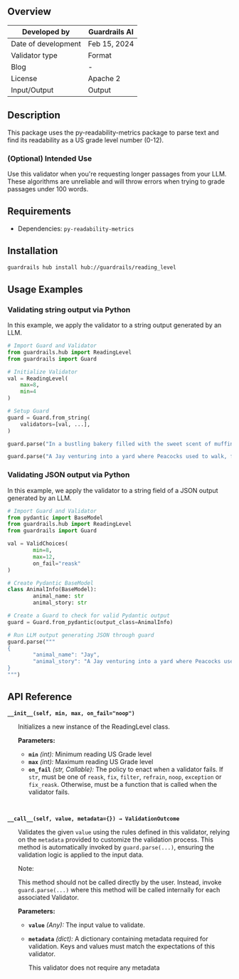 ## Overview

| Developed by | Guardrails AI |
| --- | --- |
| Date of development | Feb 15, 2024 |
| Validator type | Format |
| Blog | - |
| License | Apache 2 |
| Input/Output | Output |

## Description

This package uses the py-readability-metrics package to parse text and find its readability as a US grade level number (0-12).

### (Optional) Intended Use

Use this validator when you're requesting longer passages from your LLM. These algorithms are unreliable and will throw errors when trying to grade passages under 100 words.

## Requirements
- Dependencies: `py-readability-metrics`

## Installation

```bash
guardrails hub install hub://guardrails/reading_level
```

## Usage Examples

### Validating string output via Python

In this example, we apply the validator to a string output generated by an LLM.

```python
# Import Guard and Validator
from guardrails.hub import ReadingLevel
from guardrails import Guard

# Initialize Validator
val = ReadingLevel(
    max=8,
    min=4
)

# Setup Guard
guard = Guard.from_string(
    validators=[val, ...],
)

guard.parse("In a bustling bakery filled with the sweet scent of muffins and cookies, lived a mischievous little yeast named Sprout. Sprout wasn't like the other yeasts who patiently puffed up dough. He longed for adventure! One day, during a mixing frenzy, Sprout jumped on a batch of bread dough and hitched a ride. He soared through the oven, dodging flames like a tiny acrobat, and emerged golden brown and bubbly. Landing on a plate, he saw a wide-eyed boy about to take a bite! Sprout winked, \"This bread might taste extra bouncy today!\" The boy laughed, taking a bite, and his eyes widened with delight. From then on, Sprout continued his bakery escapades, adding a sprinkle of fun to every loaf!")  # Validator passes

guard.parse("A Jay venturing into a yard where Peacocks used to walk, found there a number of feathers which had fallen from the Peacocks when they were moulting. He tied them all to his tail and strutted down towards the Peacocks. When he came near them they soon discovered the cheat, and striding up to him pecked at him and plucked away his borrowed plumes. So the Jay could do no better than go back to the other Jays, who had watched his behaviour from a distance; but they were equally annoyed with him, and told him:\"It is not only fine feathers that make fine birds.\"")  # Validator fails
```

### Validating JSON output via Python

In this example, we apply the validator to a string field of a JSON output generated by an LLM.

```python
# Import Guard and Validator
from pydantic import BaseModel
from guardrails.hub import ReadingLevel
from guardrails import Guard

val = ValidChoices(
		min=8,
        max=12,
		on_fail="reask"
)

# Create Pydantic BaseModel
class AnimalInfo(BaseModel):
		animal_name: str
		animal_story: str

# Create a Guard to check for valid Pydantic output
guard = Guard.from_pydantic(output_class=AnimalInfo)

# Run LLM output generating JSON through guard
guard.parse("""
{
		"animal_name": "Jay",
		"animal_story": "A Jay venturing into a yard where Peacocks used to walk, found there a number of feathers which had fallen from the Peacocks when they were moulting. He tied them all to his tail and strutted down towards the Peacocks. When he came near them they soon discovered the cheat, and striding up to him pecked at him and plucked away his borrowed plumes. So the Jay could do no better than go back to the other Jays, who had watched his behaviour from a distance; but they were equally annoyed with him, and told him:\"It is not only fine feathers that make fine birds.\""
}
""")
```

## API Reference

**`__init__(self, min, max, on_fail="noop")`**
<ul>

Initializes a new instance of the ReadingLevel class.

**Parameters:**

- **`min`** *(int):* Minimum reading US Grade level 
- **`max`** *(int):* Maximum reading US Grade level 
- **`on_fail`** *(str, Callable):* The policy to enact when a validator fails. If `str`, must be one of `reask`, `fix`, `filter`, `refrain`, `noop`, `exception` or `fix_reask`. Otherwise, must be a function that is called when the validator fails.

</ul>

<br>

**`__call__(self, value, metadata={}) → ValidationOutcome`**

<ul>

Validates the given `value` using the rules defined in this validator, relying on the `metadata` provided to customize the validation process. This method is automatically invoked by `guard.parse(...)`, ensuring the validation logic is applied to the input data.

Note:

This method should not be called directly by the user. Instead, invoke `guard.parse(...)` where this method will be called internally for each associated Validator.

**Parameters:**

- **`value`** *(Any):* The input value to validate.
- **`metadata`** *(dict):* A dictionary containing metadata required for validation. Keys and values must match the expectations of this validator.
    
    This validator does not require any metadata

</ul>
